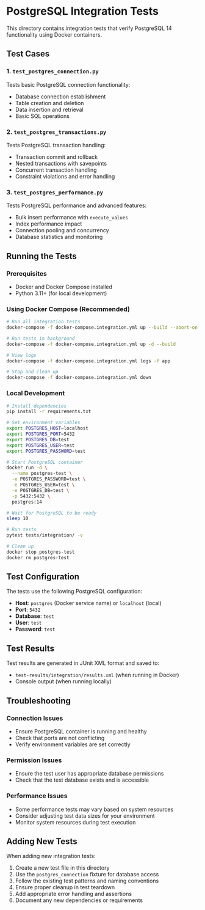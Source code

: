 # PostgreSQL Integration Tests

This directory contains integration tests that verify PostgreSQL 14 functionality using Docker containers.

## Test Cases

### 1. `test_postgres_connection.py`
Tests basic PostgreSQL connection functionality:
- Database connection establishment
- Table creation and deletion
- Data insertion and retrieval
- Basic SQL operations

### 2. `test_postgres_transactions.py`
Tests PostgreSQL transaction handling:
- Transaction commit and rollback
- Nested transactions with savepoints
- Concurrent transaction handling
- Constraint violations and error handling

### 3. `test_postgres_performance.py`
Tests PostgreSQL performance and advanced features:
- Bulk insert performance with `execute_values`
- Index performance impact
- Connection pooling and concurrency
- Database statistics and monitoring

## Running the Tests

### Prerequisites
- Docker and Docker Compose installed
- Python 3.11+ (for local development)

### Using Docker Compose (Recommended)
```bash
# Run all integration tests
docker-compose -f docker-compose.integration.yml up --build --abort-on-container-exit

# Run tests in background
docker-compose -f docker-compose.integration.yml up -d --build

# View logs
docker-compose -f docker-compose.integration.yml logs -f app

# Stop and clean up
docker-compose -f docker-compose.integration.yml down
```

### Local Development
```bash
# Install dependencies
pip install -r requirements.txt

# Set environment variables
export POSTGRES_HOST=localhost
export POSTGRES_PORT=5432
export POSTGRES_DB=test
export POSTGRES_USER=test
export POSTGRES_PASSWORD=test

# Start PostgreSQL container
docker run -d \
  --name postgres-test \
  -e POSTGRES_PASSWORD=test \
  -e POSTGRES_USER=test \
  -e POSTGRES_DB=test \
  -p 5432:5432 \
  postgres:14

# Wait for PostgreSQL to be ready
sleep 10

# Run tests
pytest tests/integration/ -v

# Clean up
docker stop postgres-test
docker rm postgres-test
```

## Test Configuration

The tests use the following PostgreSQL configuration:
- **Host**: `postgres` (Docker service name) or `localhost` (local)
- **Port**: `5432`
- **Database**: `test`
- **User**: `test`
- **Password**: `test`

## Test Results

Test results are generated in JUnit XML format and saved to:
- `test-results/integration/results.xml` (when running in Docker)
- Console output (when running locally)

## Troubleshooting

### Connection Issues
- Ensure PostgreSQL container is running and healthy
- Check that ports are not conflicting
- Verify environment variables are set correctly

### Permission Issues
- Ensure the test user has appropriate database permissions
- Check that the test database exists and is accessible

### Performance Issues
- Some performance tests may vary based on system resources
- Consider adjusting test data sizes for your environment
- Monitor system resources during test execution

## Adding New Tests

When adding new integration tests:

1. Create a new test file in this directory
2. Use the `postgres_connection` fixture for database access
3. Follow the existing test patterns and naming conventions
4. Ensure proper cleanup in test teardown
5. Add appropriate error handling and assertions
6. Document any new dependencies or requirements
